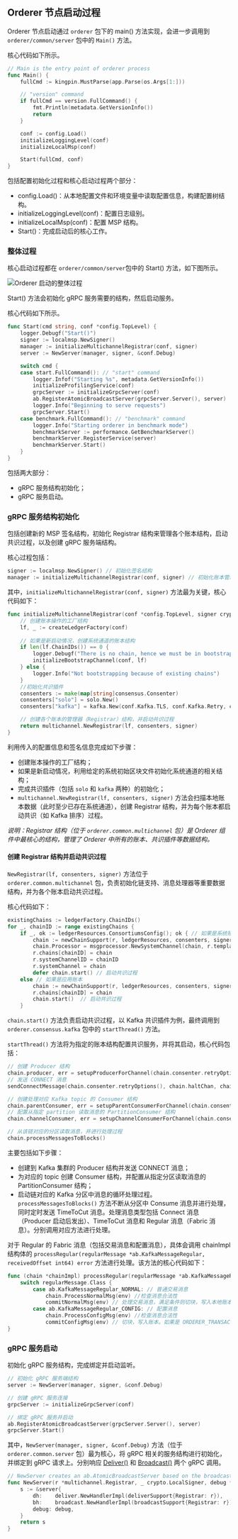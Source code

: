 ## Orderer 节点启动过程

Orderer 节点启动通过 `orderer` 包下的 main() 方法实现，会进一步调用到 `orderer/common/server` 包中的 `Main()` 方法。

核心代码如下所示。

```go
// Main is the entry point of orderer process
func Main() {
	fullCmd := kingpin.MustParse(app.Parse(os.Args[1:]))

	// "version" command
	if fullCmd == version.FullCommand() {
		fmt.Println(metadata.GetVersionInfo())
		return
	}

	conf := config.Load()
	initializeLoggingLevel(conf)
	initializeLocalMsp(conf)

	Start(fullCmd, conf)
}
```

包括配置初始化过程和核心启动过程两个部分：

* config.Load()：从本地配置文件和环境变量中读取配置信息，构建配置树结构。
* initializeLoggingLevel(conf)：配置日志级别。
* initializeLocalMsp(conf)：配置 MSP 结构。
* Start()：完成启动后的核心工作。

### 整体过程

核心启动过程都在 `orderer/common/server`包中的 Start() 方法，如下图所示。

![Orderer 启动的整体过程](_images/orderer_common_server_Start.png)

Start() 方法会初始化 gRPC 服务需要的结构，然后启动服务。

核心代码如下所示。

```go
func Start(cmd string, conf *config.TopLevel) {
	logger.Debugf("Start()")
	signer := localmsp.NewSigner()
	manager := initializeMultichannelRegistrar(conf, signer)
	server := NewServer(manager, signer, &conf.Debug)

	switch cmd {
	case start.FullCommand(): // "start" command
		logger.Infof("Starting %s", metadata.GetVersionInfo())
		initializeProfilingService(conf)
		grpcServer := initializeGrpcServer(conf)
		ab.RegisterAtomicBroadcastServer(grpcServer.Server(), server)
		logger.Info("Beginning to serve requests")
		grpcServer.Start()
	case benchmark.FullCommand(): // "benchmark" command
		logger.Info("Starting orderer in benchmark mode")
		benchmarkServer := performance.GetBenchmarkServer()
		benchmarkServer.RegisterService(server)
		benchmarkServer.Start()
	}
}
```

包括两大部分：

* gRPC 服务结构初始化；
* gRPC 服务启动。


### gRPC 服务结构初始化

包括创建新的 MSP 签名结构，初始化 Registrar 结构来管理各个账本结构，启动共识过程，以及创建 gRPC 服务端结构。

核心过程包括：

```go
signer := localmsp.NewSigner() // 初始化签名结构
manager := initializeMultichannelRegistrar(conf, signer) // 初始化账本管理器（Registrar）结构
```

其中，`initializeMultichannelRegistrar(conf, signer)` 方法最为关键，核心代码如下：

```go
func initializeMultichannelRegistrar(conf *config.TopLevel, signer crypto.LocalSigner) *multichannel.Registrar {
	// 创建账本操作的工厂结构
	lf, _ := createLedgerFactory(conf)
	
	// 如果是新启动情况，创建系统通道的账本结构
	if len(lf.ChainIDs()) == 0 {
		logger.Debugf("There is no chain, hence we must be in bootstrapping")
		initializeBootstrapChannel(conf, lf)
	} else {
		logger.Info("Not bootstrapping because of existing chains")
	}
	//初始化共识插件
	consenters := make(map[string]consensus.Consenter)
	consenters["solo"] = solo.New()
	consenters["kafka"] = kafka.New(conf.Kafka.TLS, conf.Kafka.Retry, conf.Kafka.Version, conf.Kafka.Verbose)

	// 创建各个账本的管理器（Registrar）结构，并启动共识过程
	return multichannel.NewRegistrar(lf, consenters, signer)
}
```

利用传入的配置信息和签名信息完成如下步骤：

* 创建账本操作的工厂结构；
* 如果是新启动情况，利用给定的系统初始区块文件初始化系统通道的相关结构；
* 完成共识插件（包括 `solo` 和 `kafka` 两种）的初始化；
* `multichannel.NewRegistrar(lf, consenters, signer)`
方法会扫描本地账本数据（此时至少已存在系统通道），创建 Registrar 结构，并为每个账本都启动共识（如 Kafka 排序）过程。

*说明：Registrar 结构（位于 `orderer.common.multichannel` 包）是 Orderer 组件中最核心的结构，管理了 Orderer 中所有的账本、共识插件等数据结构。*


#### 创建 Registrar 结构并启动共识过程

`NewRegistrar(lf, consenters, signer)` 方法位于 `orderer.common.multichannel` 包，负责初始化链支持、消息处理器等重要数据结构，并为各个账本启动共识过程。

核心代码如下：

```go
existingChains := ledgerFactory.ChainIDs()
for _, chainID := range existingChains {
	if _, ok := ledgerResources.ConsortiumsConfig(); ok { // 如果是系统账本
		chain := newChainSupport(r, ledgerResources, consenters, signer)
		chain.Processor = msgprocessor.NewSystemChannel(chain, r.templator, msgprocessor.CreateSystemChannelFilters(r, chain))
		r.chains[chainID] = chain
		r.systemChannelID = chainID
		r.systemChannel = chain
		defer chain.start() // 启动共识过程
	else // 如果是应用账本
		chain := newChainSupport(r, ledgerResources, consenters, signer)
		r.chains[chainID] = chain
		chain.start()  // 启动共识过程
	}
```

`chain.start()` 方法负责启动共识过程，以 Kafka 共识插件为例，最终调用到 `orderer.consensus.kafka` 包中的 `startThread()` 方法。

`startThread()` 方法将为指定的账本结构配置共识服务，并将其启动，核心代码包括：

```go
// 创建 Producer 结构
chain.producer, err = setupProducerForChannel(chain.consenter.retryOptions(), chain.haltChan, chain.SharedConfig().KafkaBrokers(), chain.consenter.brokerConfig(), chain.channel)
// 发送 CONNECT 消息
sendConnectMessage(chain.consenter.retryOptions(), chain.haltChan, chain.producer, chain.channel)

// 创建处理对应 Kafka topic 的 Consumer 结构
chain.parentConsumer, err = setupParentConsumerForChannel(chain.consenter.retryOptions(), chain.haltChan, chain.SharedConfig().KafkaBrokers(), chain.consenter.brokerConfig(), chain.channel)
// 配置从指定 partition 读取消息的 PartitionConsumer 结构
chain.channelConsumer, err = setupChannelConsumerForChannel(chain.consenter.retryOptions(), chain.haltChan, chain.parentConsumer, chain.channel, chain.lastOffsetPersisted+1)

// 从该链对应的分区读取消息，并进行处理过程
chain.processMessagesToBlocks() 
```

主要包括如下步骤：

* 创建到 Kafka 集群的 Producer 结构并发送 CONNECT 消息；
* 为对应的 topic 创建 Consumer 结构，并配置从指定分区读取消息的 PartitionConsumer 结构；
* 启动链对应的 Kafka 分区中消息的循环处理过程。`processMessagesToBlocks()` 方法不断从分区中 Consume 消息并进行处理，同时定时发送 TimeToCut 消息。处理消息类型包括 Connect 消息（Producer 启动后发出）、TimeToCut 消息和 Regular 消息（Fabric 消息）。分别调用对应方法进行处理。

对于 Regular 的 Fabric 消息（包括交易消息和配置消息），具体会调用 chainImpl 结构体的 `processRegular(regularMessage *ab.KafkaMessageRegular, receivedOffset int64) error` 方法进行处理。该方法的核心代码如下：

```go
func (chain *chainImpl) processRegular(regularMessage *ab.KafkaMessageRegular, receivedOffset int64) error {
	switch regularMessage.Class {
		case ab.KafkaMessageRegular_NORMAL: // 普通交易消息
			chain.ProcessNormalMsg(env) //检查消息合法性
			commitNormalMsg(env) // 处理交易消息，满足条件则切块，写入本地账本
		case ab.KafkaMessageRegular_CONFIG: // 配置消息
			chain.ProcessConfigMsg(env) //检查消息合法性
			commitConfigMsg(env) // 切块，写入账本。如果是 ORDERER_TRANSACTION 消息，创建新的应用通道账本；如果是 CONFIG 消息，更新配置。
}
```

### gRPC 服务启动

初始化 gRPC 服务结构，完成绑定并启动监听。

```go
// 初始化 gRPC 服务端结构
server := NewServer(manager, signer, &conf.Debug)

// 创建 gRPC 服务连接
grpcServer := initializeGrpcServer(conf)

// 绑定 gRPC 服务并启动
ab.RegisterAtomicBroadcastServer(grpcServer.Server(), server)
grpcServer.Start()
```

其中，`NewServer(manager, signer, &conf.Debug)` 方法（位于 `orderer.common.server` 包）最为核心，将 gRPC 相关的服务结构进行初始化，并绑定到 gRPC 请求上。分别响应 [Deliver()](https://github.com/yeasy/hyperledger_code_fabric/blob/master/process/orderer_deliver.md) 和 [Broadcast()](https://github.com/yeasy/hyperledger_code_fabric/blob/master/process/orderer_broadcast.md) 两个 gRPC 调用。

```go
// NewServer creates an ab.AtomicBroadcastServer based on the broadcast target and ledger Reader
func NewServer(r *multichannel.Registrar, _ crypto.LocalSigner, debug *localconfig.Debug) ab.AtomicBroadcastServer {
	s := &server{
		dh:    deliver.NewHandlerImpl(deliverSupport{Registrar: r}),
		bh:    broadcast.NewHandlerImpl(broadcastSupport{Registrar: r}),
		debug: debug,
	}
	return s
}
```

